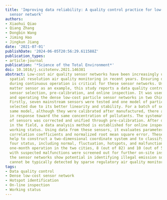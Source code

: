 ```yaml
---
title: 'Improving data reliability: A quality control practice for low-cost PM2.5
  sensor network'
authors:
- Xiaohui Qiao
- Qiang Zhang
- Dongbin Wang
- Jiming Hao
- Jingkun Jiang
date: '2021-07-01'
publishDate: '2024-06-05T20:56:29.611588Z'
publication_types:
- article-journal
publication: '*Science of the Total Environment*'
doi: 10.1016/j.scitotenv.2021.146381
abstract: Low-cost air quality sensor networks have been increasingly used for high
  spatial resolution air quality monitoring in recent years. Ensuring data reliability
  during continuous operation is critical for these sensor networks. Using particulate
  matter sensor as an example, this study reports a data quality control method, including
  sensor selection, pre-calibration, and online inspection. It was used in developing
  and operating the dense low-cost particle sensor networks in two Chinese cities.
  Firstly, seven mainstream sensors were tested and one model of particle sensor was
  selected due to its better linearity and stability. For a batch of sensors of the
  same model, although they were calibrated after manufactured, there are differences
  in response toward the same concentration of pollutants. The systematical variation
  of sensors was corrected and unified through pre-calibration. After deploying them
  in the field, a data analysis method is established for online inspecting their
  working status. Using data from these sensors, it evaluates parameters such as intraclass
  correlation coefficients and normalized root mean square error. These two metrics
  help to construct a two-dimensional coordinate system and to classify sensors into
  four status, including normal, fluctuation, hotspots, and malfunction. During a
  one-month operation in the two cities, 8 (out of 82) and 10 (out of 59) sensors
  with suspected malfunctions were screened out for further on-site inspection. Moreover,
  the sensor networks show potential in identifying illegal emission sources that
  cannot be typically detected by sparse regulatory air quality monitoring stations.
tags:
- Data quality control
- Dense low-cost sensor network
- Hotspot identification
- On-line inspection
- Working status
---
```

